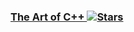 ### [The Art of C++ ![Stars](https://img.shields.io/github/stars/taocpp?style=plastic)](https://github.com/taocpp)


